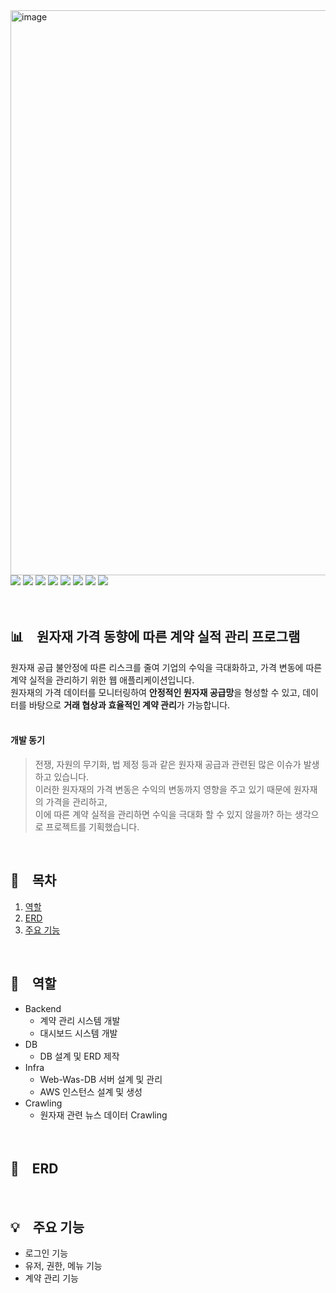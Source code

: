 <img width="904" alt="image" src="https://github.com/yooung513/dma_Contract-Program/assets/106363495/33aaf17d-4486-4fdd-8f82-abe5cdf784bb">
<br>
<span>
  <img src="https://img.shields.io/badge/Java-007396?style=flat&logo=OpenJDK&logoColor=white"/>
  <img src="https://img.shields.io/badge/Python-3776AB?style=flat&logo=python&logoColor=white"/>
  <img src="https://img.shields.io/badge/SpringBoot-6DB33F?style=flat&logo=springboot&logoColor=white"/>
  <img src="https://img.shields.io/badge/IntelliJ-000000?style=flat&logo=intellijidea&logoColor=white"/>
  <img src="https://img.shields.io/badge/MySQL-4479A1?style=flat&logo=mysql&logoColor=white"/>
  <img src="https://img.shields.io/badge/MariaDB-003545?style=flat&logo=mariadb&logoColor=white"/>
  <img src="https://img.shields.io/badge/AWS-232F3E?style=flat&logo=amazonaws&logoColor=white"/>
  <img src="https://img.shields.io/badge/GitHub-181717?style=flat&logo=github&logoColor=white"/>
</span>
<br>
<br>
<br>

## 📊　원자재 가격 동향에 따른 계약 실적 관리 프로그램
원자재 공급 불안정에 따른 리스크를 줄여 기업의 수익을 극대화하고, 가격 변동에 따른 계약 실적을 관리하기 위한 웹 애플리케이션입니다.  
원자재의 가격 데이터를 모니터링하여 **안정적인 원자재 공급망**을 형성할 수 있고, 데이터를 바탕으로 **거래 협상과 효율적인 계약 관리**가 가능합니다.
<br>
<br>

#### 개발 동기
  > 전쟁, 자원의 무기화, 법 제정 등과 같은 원자재 공급과 관련된 많은 이슈가 발생하고 있습니다.  
  이러한 원자재의 가격 변동은 수익의 변동까지 영향을 주고 있기 때문에 원자재의 가격을 관리하고,  
  이에 따른 계약 실적을 관리하면 수익을 극대화 할 수 있지 않을까? 하는 생각으로 프로젝트를 기획했습니다.
<br>

## 📍　목차
1. [역할](#역할)
2. [ERD](#erd)
3. [주요 기능](#주요-기능)
<br>

## 🙌　역할
- Backend
    - 계약 관리 시스템 개발
    - 대시보드 시스템 개발
- DB
    - DB 설계 및 ERD 제작
- Infra
    - Web-Was-DB 서버 설계 및 관리
    - AWS 인스턴스 설계 및 생성
- Crawling
    - 원자재 관련 뉴스 데이터 Crawling
<br>

## 📄　ERD
<br>

## 💡　주요 기능
- 로그인 기능
- 유저, 권한, 메뉴 기능
- 계약 관리 기능
<br>

